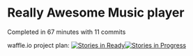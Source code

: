 # Really Awesome Music player

Completed in 67 minutes with 11 commits

waffle.io project plan: [![Stories in Ready](https://badge.waffle.io/ericabell/itunes-music-player.svg?label=ready&title=Ready)](http://waffle.io/ericabell/itunes-music-player)[![Stories in Progress]((https://badge.waffle.io/ericabell/itunes-music-player.svg?label=In%20Progress&title=In%20Progress))](http://waffle.io/ericabell/itunes-music-player)
